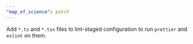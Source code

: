 ```yaml
---
"map_of_science": patch
---
```


Add `*.ts` and `*.tsx` files to lint-staged configuration to run `prettier` and `eslint` on them.

